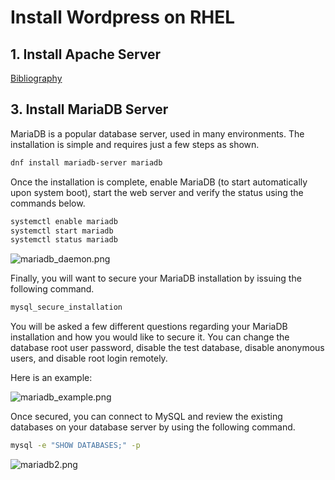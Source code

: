 # Install Wordpress on RHEL

## 1. Install Apache Server

[Bibliography](https://www.geeksforgeeks.org/install-apache-web-server-in-linux/)





## 3. Install MariaDB Server

MariaDB is a popular database server, used in many environments. The installation is simple and requires just a few steps as shown.

```bash
dnf install mariadb-server mariadb
```

Once the installation is complete, enable MariaDB (to start automatically upon system boot), start the web server and verify the status using the commands below.

```bash
systemctl enable mariadb
systemctl start mariadb
systemctl status mariadb
```

![mariadb_daemon.png](mariadb_daemon.png)

Finally, you will want to secure your MariaDB installation by issuing the following command.

```bash
mysql_secure_installation
```

You will be asked a few different questions regarding your MariaDB installation and how you would like to secure it. You can change the database root user password, disable the test database, disable anonymous users, and disable root login remotely.

Here is an example:

![mariadb_example.png](mariadb_example.png)

Once secured, you can connect to MySQL and review the existing databases on your database server by using the following command.

```bash
mysql -e "SHOW DATABASES;" -p
```
![mariadb2.png](mariadb2.png)



